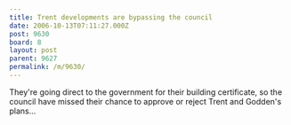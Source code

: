 ```yaml
---
title: Trent developments are bypassing the council
date: 2006-10-13T07:11:27.000Z
post: 9630
board: 8
layout: post
parent: 9627
permalink: /m/9630/
---
```

They're going direct to the government for their building certificate, so the council have missed their chance to approve or reject Trent and Godden's plans...
